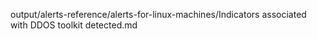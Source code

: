 output/alerts-reference/alerts-for-linux-machines/Indicators associated with DDOS toolkit detected.md